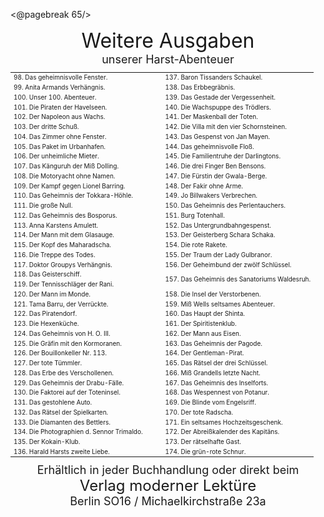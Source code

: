 <@pagebreak 65/>

<div style="font-size: xx-large; text-align: center;">Weitere Ausgaben</div>
<div style="font-size: large; text-align: center;">unserer Harst-Abenteuer</div>

<table style="table-layout:fixed; font-size: x-small;">
<tr><td style="width:50%"> 98. Das geheimnisvolle Fenster.          </td><td style="width:50%">137. Baron Tissanders Schaukel.</td></tr>
<tr><td> 99. Anita Armands Verhängnis.            </td><td>138. Das Erbbegräbnis.</td></tr>
<tr><td>100. Unser 100. Abenteuer.                </td><td>139. Das Gestade der Vergessenheit.</td></tr>
<tr><td>101. Die Piraten der Havelseen.           </td><td>140. Die Wachspuppe des Trödlers.</td></tr>
<tr><td>102. Der Napoleon aus Wachs.              </td><td>141. Der Maskenball der Toten.</td></tr>
<tr><td>103. Der dritte Schuß.                    </td><td>142. Die Villa mit den vier Schornsteinen.</td></tr>
<tr><td>104. Das Zimmer ohne Fenster.             </td><td>143. Das Gespenst von Jan Mayen.</td></tr>
<tr><td>105. Das Paket im Urbanhafen.             </td><td>144. Das geheimnisvolle Floß.</td></tr>
<tr><td>106. Der unheimliche Mieter.              </td><td>145. Die Familientruhe der Darlingtons.</td></tr>
<tr><td>107. Das Känguruh der Miß Dolling.        </td><td>146. Die drei Finger Ben Bensons.</td></tr>
<tr><td>108. Die Motoryacht ohne Namen.           </td><td>147. Die Fürstin der Gwala-Berge.</td></tr>
<tr><td>109. Der Kampf gegen Lionel Barring.      </td><td>148. Der Fakir ohne Arme.</td></tr>
<tr><td>110. Das Geheimnis der Tokkara-Höhle.     </td><td>149. Jo Billwakers Verbrechen.</td></tr>
<tr><td>111. Die große Null.                      </td><td>150. Das Geheimnis des Perlentauchers.</td></tr>
<tr><td>112. Das Geheimnis des Bosporus.          </td><td>151. Burg Totenhall.</td></tr>
<tr><td>113. Anna Karstens Amulett.               </td><td>152. Das Untergrundbahngespenst.</td></tr>
<tr><td>114. Der Mann mit dem Glasauge.           </td><td>153. Der Geisterberg Schara Schaka.</td></tr>
<tr><td>115. Der Kopf des Maharadscha.            </td><td>154. Die rote Rakete.</td></tr>
<tr><td>116. Die Treppe des Todes.                </td><td>155. Der Traum der Lady Gulbranor.</td></tr>
<tr><td>117. Doktor Groupys Verhängnis.           </td><td>156. Der Geheimbund der zwölf Schlüssel.</td></tr>
<tr><td>118. Das Geisterschiff.                   </td><td rowspan="2">157. Das Geheimnis des Sanatoriums Waldesruh.</td></tr>
<tr><td>119. Der Tennisschläger der Rani.         </td></tr>
<tr><td>120. Der Mann im Monde.                   </td><td>158. Die Insel der Verstorbenen.</td></tr>
<tr><td>121. Tama Barru, der Verrückte.           </td><td>159. Miß Wells seltsames Abenteuer.</td></tr>
<tr><td>122. Das Piratendorf.                     </td><td>160. Das Haupt der Shinta.</td></tr>
<tr><td>123. Die Hexenküche.                      </td><td>161. Der Spiritistenklub.</td></tr>
<tr><td>124. Das Geheimnis von H. O. III.         </td><td>162. Der Mann aus Eisen.</td></tr>
<tr><td>125. Die Gräfin mit den Kormoranen.       </td><td>163. Das Geheimnis der Pagode.</td></tr>
<tr><td>126. Der Bouillonkeller Nr. 113.          </td><td>164. Der Gentleman-Pirat.</td></tr>
<tr><td>127. Der tote Tümmler.                    </td><td>165. Das Rätsel der drei Schlüssel.</td></tr>
<tr><td>128. Das Erbe des Verschollenen.          </td><td>166. Miß Grandells letzte Nacht.</td></tr>
<tr><td>129. Das Geheimnis der Drabu-Fälle.       </td><td>167. Das Geheimnis des Inselforts.</td></tr>
<tr><td>130. Die Faktorei auf der Toteninsel.     </td><td>168. Das Wespennest von Potanur.</td></tr>
<tr><td>131. Das gestohlene Auto.                 </td><td>169. Die Blinde vom Engelsriff.</td></tr>
<tr><td>132. Das Rätsel der Spielkarten.          </td><td>170. Der tote Radscha.</td></tr>
<tr><td>133. Die Diamanten des Bettlers.          </td><td>171. Ein seltsames Hochzeitsgeschenk.</td></tr>
<tr><td>134. Die Photographien d. Sennor Trimaldo.</td><td>172. Der Abreißkalender des Kapitäns.</td></tr>
<tr><td>135. Der Kokain-Klub.                     </td><td>173. Der rätselhafte Gast.</td></tr>
<tr><td>136. Harald Harsts zweite Liebe.          </td><td>174. Die grün-rote Schnur.</td></tr>
</table>

<div style="font-size: large; text-align: center;">Erhältlich in jeder Buchhandlung oder direkt beim</div>
<div style="font-size: x-large; text-align: center;">Verlag moderner Lektüre</div>
<div style="font-size: large; text-align: center;">Berlin SO16 / Michaelkirchstraße 23a</div>

